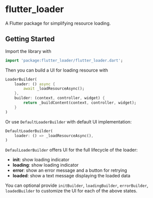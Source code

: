 # flutter_loader

A Flutter package for simplifying resource loading.

## Getting Started

Import the library with

```dart
import 'package:flutter_loader/flutter_loader.dart';
```

Then you can build a UI for loading resource with

```dart
LoaderBuilder(
    loader: () async {
        await _loadResourceAsync();
    },
    builder: (context, controller, widget) {
        return _buildContent(context, controller, widget);
    }
)
```

Or use `DefaultLoaderBuilder` with default UI implementation:

```dart
DefaultLoaderBuilder(
    loader: () => _loadResourceAsync(),
)
```

`DefaulLoaderBuilder` offers UI for the full lifecycle of the loader:
- **init**: show loading indicator
- **loading**: show loading indicator
- **error**: show an error message and a button for retrying
- **loaded**: show a text message displaying the loaded data

You can optional provide `initBuilder`, `loadingBuilder`, `errorBuilder`, `loadedBuilder` to
customize the UI for each of the above states.